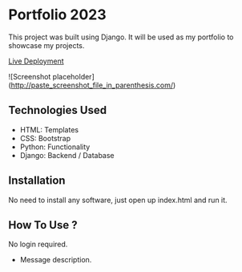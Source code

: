 # Portfolio 2023


This project was built using Django. It will be used as my portfolio to showcase my projects.


[Live Deployment](https://url_link.com/)


![Screenshot placeholder] (http://paste_screenshot_file_in_parenthesis.com/)


## Technologies Used
- HTML: Templates
- CSS: Bootstrap
- Python: Functionality
- Django: Backend / Database


## Installation
No need to install any software, just open up index.html and run it.


## How To Use ?
No login required.


- Message description.